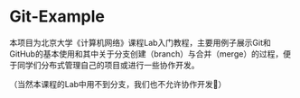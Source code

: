 # Git-Example

本项目为北京大学《计算机网络》课程Lab入门教程，主要用例子展示Git和GitHub的基本使用和其中关于分支创建（branch）与合并（merge）的过程，便于同学们分布式管理自己的项目或进行一些协作开发。

（当然本课程的Lab中用不到分支，我们也不允许协作开发🤣）

